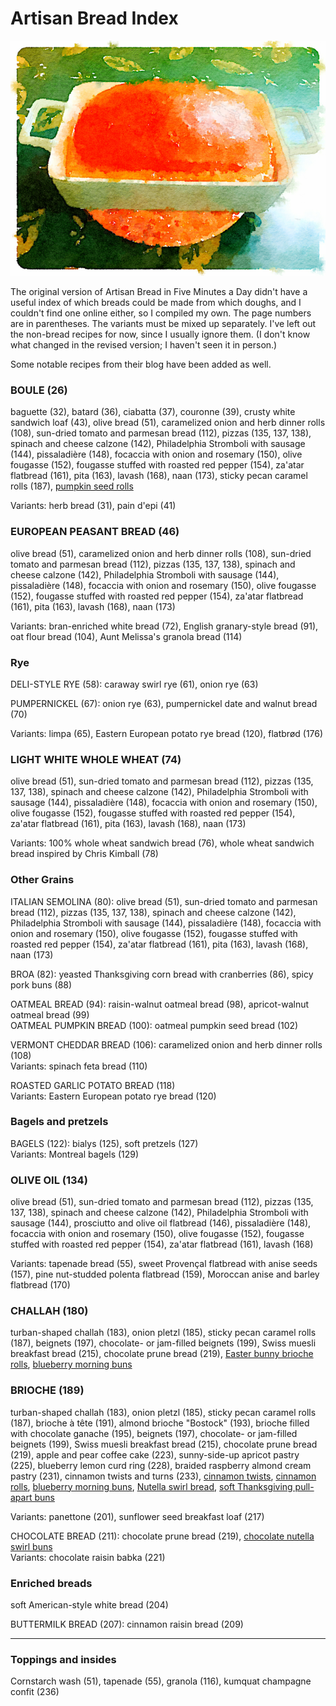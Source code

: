 [noKnead]: ../indices/noKnead.html

# Artisan Bread Index

![probably a sweet bread](../images/mysterybreadwc.png)

The original version of Artisan Bread in Five Minutes a Day didn't have a useful index of which breads could be made from which doughs, and I couldn't find one online either, so I compiled my own. The page numbers are in parentheses. The variants must be mixed up separately. I've left out the non-bread recipes for now, since I usually ignore them.  (I don't know what changed in the revised version; I haven't seen it in person.)  

Some notable recipes from their blog have been added as well.

### BOULE (26) 

baguette (32), batard (36), ciabatta (37), couronne (39), crusty white sandwich loaf (43), olive bread (51), caramelized onion and herb dinner rolls (108), sun-dried tomato and parmesan bread (112), pizzas (135, 137, 138), spinach and cheese calzone (142), Philadelphia Stromboli with sausage (144), pissaladière (148), focaccia with onion and rosemary (150), olive fougasse (152), fougasse stuffed with roasted red pepper (154), za'atar flatbread (161), pita (163), lavash (168), naan (173), sticky pecan caramel rolls (187), [pumpkin seed rolls](https://artisanbreadinfive.com/2013/11/22/the-refrigerator-rise-trick-on-crazy-busy-thanksgiving-morning-fresh-rolls-kurbiskernbrot-from-the-german-alps/)

Variants: herb bread (31), pain d'epi (41)

### EUROPEAN PEASANT BREAD (46)

olive bread (51), caramelized onion and herb dinner rolls (108), sun-dried tomato and parmesan bread (112), pizzas (135, 137, 138), spinach and cheese calzone (142), Philadelphia Stromboli with sausage (144), pissaladière (148), focaccia with onion and rosemary (150), olive fougasse (152), fougasse stuffed with roasted red pepper (154), za'atar flatbread (161), pita (163), lavash (168), naan (173)

Variants: bran-enriched white bread (72), English granary-style bread (91), oat flour bread (104), Aunt Melissa's granola bread (114)

### Rye

DELI-STYLE RYE (58): caraway swirl rye (61), onion rye (63)

PUMPERNICKEL (67): onion rye (63), pumpernickel date and walnut bread (70)

Variants: limpa (65), Eastern European potato rye bread (120), flatbrød (176)

### LIGHT WHITE WHOLE WHEAT (74)

olive bread (51), sun-dried tomato and parmesan bread (112), pizzas (135, 137, 138), spinach and cheese calzone (142), Philadelphia Stromboli with sausage (144), pissaladière (148), focaccia with onion and rosemary (150), olive fougasse (152), fougasse stuffed with roasted red pepper (154), za'atar flatbread (161), pita (163), lavash (168), naan (173)

Variants: 100% whole wheat sandwich bread (76), whole wheat sandwich bread inspired by Chris Kimball (78)

### Other Grains

ITALIAN SEMOLINA (80): olive bread (51), sun-dried tomato and parmesan bread (112), pizzas (135, 137, 138), spinach and cheese calzone (142), Philadelphia Stromboli with sausage (144), pissaladière (148), focaccia with onion and rosemary (150), olive fougasse (152), fougasse stuffed with roasted red pepper (154), za'atar flatbread (161), pita (163), lavash (168), naan (173)

BROA (82): yeasted Thanksgiving corn bread with cranberries (86), spicy pork buns (88)

OATMEAL BREAD (94): raisin-walnut oatmeal bread (98), apricot-walnut oatmeal bread (99)    
OATMEAL PUMPKIN BREAD (100): oatmeal pumpkin seed bread (102)

VERMONT CHEDDAR BREAD (106): caramelized onion and herb dinner rolls (108)    
Variants: spinach feta bread (110)

ROASTED GARLIC POTATO BREAD (118)    
Variants: Eastern European potato rye bread (120)

### Bagels and pretzels

BAGELS (122): bialys (125), soft pretzels (127)    
Variants: Montreal bagels (129)

### OLIVE OIL (134)

olive bread (51), sun-dried tomato and parmesan bread (112), pizzas (135, 137, 138), spinach and cheese calzone (142), Philadelphia Stromboli with sausage (144), prosciutto and olive oil flatbread (146), pissaladière (148), focaccia with onion and rosemary (150), olive fougasse (152), fougasse stuffed with roasted red pepper (154), za'atar flatbread (161), lavash (168)

Variants: tapenade bread (55), sweet Provençal flatbread with anise seeds (157), pine nut-studded polenta flatbread (159), Moroccan anise and barley flatbread (170)

### CHALLAH (180)

turban-shaped challah (183), onion pletzl (185), sticky pecan caramel rolls (187), beignets (197), chocolate- or jam-filled beignets (199), Swiss muesli breakfast bread (215), chocolate prune bread (219), [Easter bunny brioche rolls](https://artisanbreadinfive.com/2018/03/24/easter-bunny-brioche-rolls/), [blueberry morning buns](https://artisanbreadinfive.com/2016/07/19/fresh-fruit-brioche-muffins/)

### BRIOCHE (189)

turban-shaped challah (183), onion pletzl (185), sticky pecan caramel rolls (187), brioche à tête (191), almond brioche "Bostock" (193), brioche filled with chocolate ganache (195), beignets (197), chocolate- or jam-filled beignets (199), Swiss muesli breakfast bread (215), chocolate prune bread (219), apple and pear coffee cake (223), sunny-side-up apricot pastry (225), blueberry lemon curd ring (228), braided raspberry almond cream pastry (231), cinnamon twists and turns (233), [cinnamon twists](https://artisanbreadinfive.com/2017/02/27/cinnamon-twists/), [cinnamon rolls](https://artisanbreadinfive.com/2011/03/28/2897/), [blueberry morning buns](https://artisanbreadinfive.com/2016/07/19/fresh-fruit-brioche-muffins/), [Nutella swirl bread](https://artisanbreadinfive.com/2016/05/19/nutella-swirl-bread/), [soft Thanksgiving pull-apart buns](https://artisanbreadinfive.com/2010/11/25/soft-thanksgiving-pull-apart-buns/)


Variants: panettone (201), sunflower seed breakfast loaf (217)

CHOCOLATE BREAD (211): chocolate prune bread (219), [chocolate nutella swirl buns](https://artisanbreadinfive.com/2019/03/11/chocolate-nutella-swirl-buns/)    
Variants: chocolate raisin babka (221)

### Enriched breads

soft American-style white bread (204)

BUTTERMILK BREAD (207): cinnamon raisin bread (209)

---

### Toppings and insides

Cornstarch wash (51), tapenade (55), granola (116), kumquat champagne confit (236)
